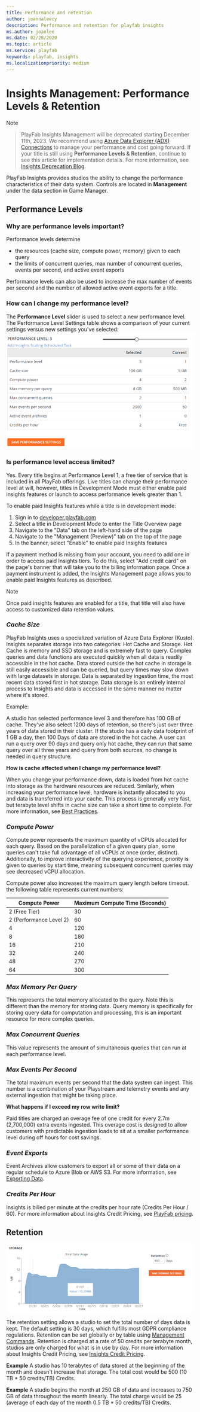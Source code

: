 ```yaml
---
title: Performance and retention
author: joannaleecy
description: Performance and retention for playfab insights
ms.author: joanlee
ms.date: 02/28/2020
ms.topic: article
ms.service: playfab
keywords: playfab, insights
ms.localizationpriority: medium
---
```

# Insights Management: Performance Levels & Retention

> [!NOTE] 
> > PlayFab Insights Management will be deprecated starting December 11th, 2023. We recommend using [Azure Data Explorer (ADX) Connections](../../export-data/data-connection-adx.md) to manage your performance and cost going forward. If your title is still using **Performance Levels & Retention**, continue to see this article for implementation details. For more information, see [Insights Deprecation Blog](https://developer.microsoft.com/en-us/games/articles/2023/09/playfab-insights-management-to-be-deprecated-starting-december-11/).

PlayFab Insights provides studios the ability to change the performance characteristics of their data system. Controls are located in **Management** under the data section in Game Manager.

## Performance Levels
### Why are performance levels important?
Performance levels determine
-  the resources (cache size, compute power, memory) given to each query
- the limits of concurrent queries, max number of concurrent queries, events per second, and active event exports

Performance levels can also be used to increase the max number of events per second and the number of allowed active event exports for a title.

### How can I change my performance level?
The **Performance Level** slider is used to select a new performance level. The Performance Level Settings table shows a comparison of your current settings versus new settings you've selected:
![Insights Slider](media/performance-level2.png)

### Is performance level access limited?
Yes. Every title begins at Performance Level 1, a free tier of service that is included in all PlayFab offerings. Live titles can change their performance level at will, however, titles in Development Mode must either enable paid insights features or launch to access performance levels greater than 1.

To enable paid Insights features while a title is in development mode:

1. Sign in to [developer.playfab.com](https://developer.playfab.com)
2. Select a title in Development Mode to enter the Title Overview page
3. Navigate to the "Data" tab on the left-hand side of the page
4. Navigate to the "Management (Preview)" tab on the top of the page
5. In the banner, select "Enable" to enable paid Insights features

If a payment method is missing from your account, you need to add one in order to access paid Insights tiers. To do this, select "Add credit card" on the page's banner that will take you to the billing information page. Once a payment instrument is added, the Insights Management page allows you to enable paid Insights features as described.

> [!NOTE]
Once paid insights features are enabled for a title, that title will also have access to customized data retention values.

### *Cache Size*
PlayFab Insights uses a specialized variation of Azure Data Explorer (Kusto). Insights separates storage into two categories: Hot Cache and Storage. Hot Cache is memory and SSD storage and is extremely fast to query. Complex queries and data functions are executed quickly when all data is readily accessible in the hot cache. Data stored outside the hot cache in storage is still easily accessible and can be queried, but query times may slow down with large datasets in storage. Data is separated by ingestion time, the most recent data stored first in hot storage. Data storage is an entirely internal process to Insights and data is accessed in the same manner no matter where it's stored. 

Example:

A studio has selected performance level 3 and therefore has 100 GB of cache. They've also select 1200 days of retention, so there's just over three years of data stored in their cluster. If the studio has a daily data footprint of 1 GB a day, then 100 Days of data are stored in the hot cache. A user can run a query over 90 days and query only hot cache, they can run that same query over all three years and query from both sources, no change is needed in query structure. 

**How is cache affected when I change my performance level?**

When you change your performance down, data is loaded from hot cache into storage as the hardware resources are reduced. Similarly, when increasing your performance level, hardware is instantly allocated to you and data is transferred into your cache. This process is generally very fast, but terabyte level shifts in cache size can take a short time to complete. For more information, see [Best Practices](best-practices.md). 

### *Compute Power*
Compute power represents the maximum quantity of vCPUs allocated for each query. Based on the parallelization of a given query plan, some queries can't take full advantage of all vCPUs at once (order, distinct). Additionally, to improve interactivity of the querying experience, priority is given to queries by start time, meaning subsequent concurrent queries may see decreased vCPU allocation.

Compute power also increases the maximum query length before timeout. the following table represents current numbers:

| Compute Power           | Maximum Compute Time (Seconds) |
|-------------------------|--------------------------------|
| 2 (Free Tier)           | 30                             |
| 2 (Performance Level 2) | 60                             |
| 4                       | 120                            |
| 8                       | 180                            |
| 16                      | 210                            |
| 32                      | 240                            |
| 48                      | 270                            |
| 64                      | 300                            |

### *Max Memory Per Query*
This represents the total memory allocated to the query. Note this is different than the memory for storing data. Query memory is specifically for storing query data for computation and processing, this is an important resource for more complex queries. 

### *Max Concurrent Queries*
This value represents the amount of simultaneous queries that can run at each performance level.

### *Max Events Per Second*
The total maximum events per second that the data system can ingest. This number is a combination of your Playstream and telemetry events and any external ingestion that might be taking place.

**What happens if I exceed my row write limit?**

Paid titles are charged an overage fee of one credit for every 2.7m (2,700,000) extra events ingested. This overage cost is designed to allow customers with predictable ingestion loads to sit at a smaller performance level during off hours for cost savings.

### *Event Exports*
Event Archives allow customers to export all or some of their data on a regular schedule to Azure Blob or AWS S3. For more information, see [Exporting Data](export.md).

### *Credits Per Hour*
Insights is billed per minute at the credits per hour rate (Credits Per Hour / 60). For more information about Insights Credit Pricing, see [PlayFab pricing](https://playfab.com/pricing/).

## Retention
![Insights Retention](media/insights-retention.png)

The retention setting allows a studio to set the total number of days data is kept. The default setting is 30 days, which fulfills most GDPR compliance regulations. Retention can be set globally or by table using [Management Commands](management-commands.md). Retention is charged at a rate of 50 credits per terabyte month, studios are only charged for what is in use by day. For more information about Insights Credit Pricing, see [Insights Credit Pricing](https://playfab.com/pricing/).

**Example**
A studio has 10 terabytes of data stored at the beginning of the month and doesn't increase that storage. The total cost would be 500 (10 TB * 50 credits/TB) Credits. 

**Example**
A studio begins the month at 250 GB of data and increases to 750 GB of data throughout the month linearly. The total charge would be 25 (average of each day of the month 0.5 TB * 50 credits/TB) Credits.

